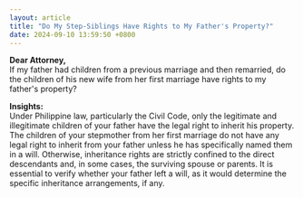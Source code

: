 ```yaml
---
layout: article
title: "Do My Step-Siblings Have Rights to My Father's Property?"
date: 2024-09-10 13:59:50 +0800
---
```


<p><strong>Dear Attorney,</strong><br>If my father had children from a previous marriage and then remarried, do the children of his new wife from her first marriage have rights to my father's property?</p><p><strong>Insights:</strong><br>Under Philippine law, particularly the Civil Code, only the legitimate and illegitimate children of your father have the legal right to inherit his property. The children of your stepmother from her first marriage do not have any legal right to inherit from your father unless he has specifically named them in a will. Otherwise, inheritance rights are strictly confined to the direct descendants and, in some cases, the surviving spouse or parents. It is essential to verify whether your father left a will, as it would determine the specific inheritance arrangements, if any.</p>